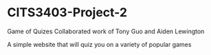 # CITS3403-Project-2
Game of Quizes
Collaborated work of Tony Guo and Aiden Lewington

A simple website that will quiz you on a variety of popular games
